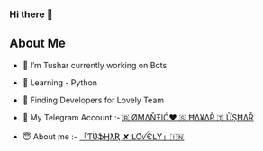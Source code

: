 ### Hi there 👋


## About Me
- 🔭 I’m Tushar currently working on Bots
- 🌱 Learning - Python 
- 👯 Finding Developers for Lovely Team
- 🤔 My Telegram Account :- 
[🇷 ØΜΔŇŦIĆ❤️ 🇸 ĦΔ¥ΔŘ 🇹 ỮŞĦΔŘ](https://t.me/Tushar204)

- 😇 About me :-
[「ƬƲֆӇƛƦ ✘ ԼƠꪜЄԼƳ」🇮🇳](t.me/ABOUTVEDMAT)

